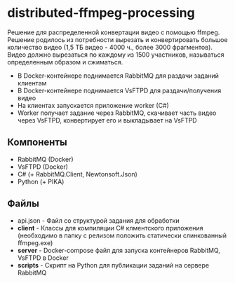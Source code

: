 # distributed-ffmpeg-processing
Решение для распределенной конвертации видео с помощью ffmpeg.
Решение родилось из потребности вырезать и конвертировать большое количество видео (1,5 ТБ видео - 4000 ч., более 3000 фрагментов).
Видео должно вырезаться по каждому из 1500 участников, называться определенным образом и сжиматься.

* В Docker-контейнере поднимается RabbitMQ для раздачи заданий клиентам
* В Docker-контейнере поднимается VsFTPD для раздачи/получения видео
* На клиентах запускается приложение worker (C#) 
* Worker получает задание через RabbitMQ, скачивает часть видео через VsFTPD, конвертирует его и выкладывает на VsFTPD


## Компоненты
* RabbitMQ (Docker)
* VsFTPD (Docker)
* C# (+ RabbitMQ.Client, Newtonsoft.Json)
* Python (+ PIKA)

## Файлы
* api.json - Файл со структурой задания для обработки
* **client** - Классы для компиляции C# клментского приложения (необходимо в папку с релизом положить статически слинкованный ffmpeg.exe)
* **server** - Docker-compose файл для запуска контейнеров RabbitMQ, VsFTPD в Docker
* **scripts** - Скрипт на Python для публикации заданий на сервере RabbitMQ
